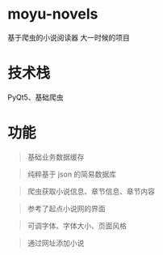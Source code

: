 # moyu-novels
基于爬虫的小说阅读器
大一时候的项目
# 技术栈
PyQt5、基础爬虫
# 功能
> 基础业务数据缓存

> 纯粹基于 json 的简易数据库

> 爬虫获取小说信息、章节信息、章节内容

> 参考了起点小说网的界面

> 可调字体、字体大小、页面风格

> 通过网址添加小说
